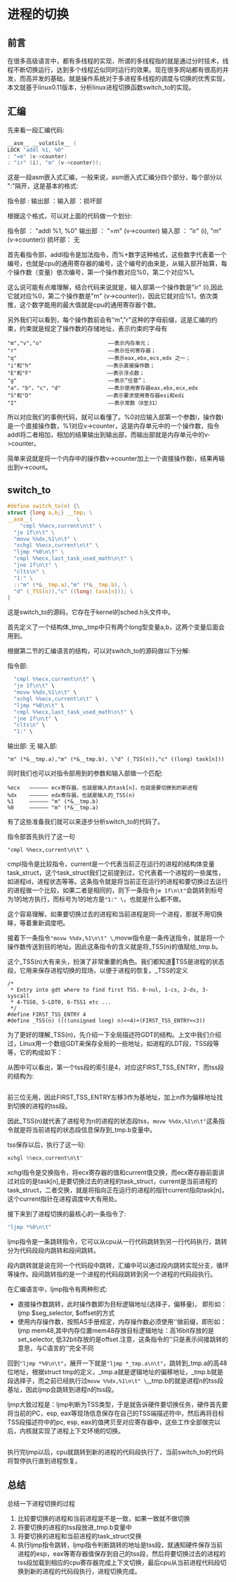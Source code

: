 # 进程的切换

## 前言

在很多高级语言中，都有多线程的实现，所谓的多线程指的就是通过分时技术，线程不断切换运行，达到多个线程近似同时运行的效果。现在很多网站都有很高的并发，而高并发的基础，就是操作系统对于多进程多线程的调度与切换的优秀实现，本文就基于linux0.11版本，分析linux进程切换函数switch\_to的实现。

## 汇编

先来看一段汇编代码:

```c
__asm__ __volatile__ ( 
LOCK "addl %1, %0" 
: "=m" (v->counter) 
: "ir" (i), "m" (v->counter));
```

这是一段asm嵌入式汇编，一般来说，asm嵌入式汇编分四个部分，每个部分以 ":"隔开，这是基本的格式:

指令部 : 输出部 ：输入部 ：损坏部

根据这个格式，可以对上面的代码做一个划分:

指令部 ： "addl %1, %0" 输出部 ： "=m" (v->counter) 输入部 ： "ir" (i), "m" (v->counter)) 损坏部： 无

首先看指令部，addl指令是加法指令，而%+数字这种格式，这些数字代表着一个编号，也就是cpu的通用寄存器的编号，这个编号的由来是，从输入部开始算，每个操作数（变量）依次编号，第一个操作数对应%0，第二个对应%1。

这么说可能有点难理解，结合代码来说就是，输入部第一个操作数是"ir" (i),因此它就对应%0，第二个操作数是"m" (v->counter))，因此它就对应%1，依次类推，这个数字能用的最大值就是cpu的通用寄存器个数。

另外我们可以看到，每个操作数前会有“m”,"r"这种的字母前缀，这是汇编的约束，约束就是规定了操作数的存储地址，表示约束的字母有

```
"m","v","o"                     ——表示内存单元；
"r"                             ——表示任何寄存器；
"q"                             ——表示eax,ebx,ecs,edx 之一；
"i"和"h"                        ——表示直接操作数；
"E"和"F"                        ——表示浮点数；
"g"                             ——表示“任意”；
"a"，"b"，"c"，"d"               ——表示使用寄存器eax,ebx,ecx,edx
"S"和"D"                        ——表示要求使用寄存器esi和edi
"I"                             ——表示常数（0至31）
```

所以对应我们的事例代码，就可以看懂了。%0对应输入部第一个参数i，操作数i是一个直接操作数，%1对应v->counter，这是内存单元中的一个操作数，指令addl将二者相加，相加的结果输出到输出部，而输出部就是内存单元中的v->counter。

简单来说就是将一个内存中的操作数v->counter加上一个直接操作数i，结果再输出到v->count。

## switch\_to

```c
#define switch_to(n) {\
struct {long a,b;} __tmp; \
__asm__(              \
    "cmpl %%ecx,current\n\t" \
  "je 1f\n\t" \
  "movw %%dx,%1\n\t" \
  "xchgl %%ecx,current\n\t" \
  "ljmp *%0\n\t" \
  "cmpl %%ecx,last_task_used_math\n\t" \
  "jne 1f\n\t" \
  "clts\n" \
  "1:" \
  ::"m" (*&__tmp.a),"m" (*&__tmp.b), \
  "d" (_TSS(n)),"c" ((long) task[n])); \
}
```

这是switch\_to的源码，它存在于kernel的sched.h头文件中。

首先定义了一个结构体_tmp,_tmp中只有两个long型变量a,b，这两个变量后面会用到。

根据第二节的汇编语言的结构，可以对switch\_to的源码做以下分解:

指令部:

```c
  "cmpl %%ecx,current\n\t" \
  "je 1f\n\t" \
  "movw %%dx,%1\n\t" \
  "xchgl %%ecx,current\n\t" \
  "ljmp *%0\n\t" \
  "cmpl %%ecx,last_task_used_math\n\t" \
  "jne 1f\n\t" \
  "clts\n" \
  "1:" \
```

输出部: 无 输入部:&#x20;

`"m" (*&__tmp.a),"m" (*&__tmp.b), \"d" (_TSS(n)),"c" ((long) task[n]))`

同时我们也可以对指令部用到的参数和输入部做一个匹配:

```
%ecx   —————— ecx寄存器，也就是输入的task[n]，也就是要切换到的新进程
%dx    —————— edx寄存器，也就是输入的_TSS(n)
%1     —————— "m" (*&__tmp.b)
%0     —————— "m" (*&__tmp.a)
```

有了这些准备我们就可以来逐步分析switch\_to的代码了。

指令部首先执行了这一句

```
"cmpl %%ecx,current\n\t" \
```

cmpl指令是比较指令，current是一个代表当前正在运行的进程的结构体变量task\_struct，这个task\_struct我们之前提到过，它代表着一个进程的一些属性，如进程id，进程状态等等。这条指令就是将当前正在运行的进程和要切换过去运行的进程做一个比较，如果二者是相同的，则下一条指令`je 1f\n\t"`会跳转到标号为1的地方执行，而标号为1的地方是`"1:" \`，也就是什么都不做。

这个容易理解，如果要切换过去的进程和当前进程是同一个进程，那就不用切换睐，等着重新调度吧。

接着下一条指令`"movw %%dx,%1\n\t" \`,movw指令是一条传送指令，就是将一个操作数传送到目的地址。因此这条指令的含义就是将_TSS(n)的值赋给_tmp.b。

这个_TSS(n)大有来头，扮演了非常重要的角色。我们都知道TSS是进程的状态段，它用来保存进程切换的现场，以便于进程的恢复。_TSS的定义

```
/*
 * Entry into gdt where to find first TSS. 0-nul, 1-cs, 2-ds, 3-syscall
 * 4-TSS0, 5-LDT0, 6-TSS1 etc ...
 */
#define FIRST_TSS_ENTRY 4
#define _TSS(n) ((((unsigned long) n)<<4)+(FIRST_TSS_ENTRY<<3))
```

为了更好的理解\_TSS(n)，先介绍一下全局描述符GDT的结构。上文中我们介绍过，Linux用一个数组GDT来保存全局的一些地址，如进程的LDT段，TSS段等等，它的构成如下：

从图中可以看出，第一个tss段的索引是4，对应这FIRST\_TSS\_ENTRY，而tss段的结构为: &#x20;

<div align="left">

<figure><img src="https://img-blog.csdnimg.cn/c7b07b0330f14dffba2517abd542524e.png" alt=""><figcaption></figcaption></figure>

</div>

前三位无用，因此FIRST\_TSS\_ENTRY左移3作为基地址，加上n作为偏移地址找到切换的进程的tss段。

因此_TSS(n)就代表了进程号为n的进程的状态段tss，`movw %%dx,%1\n\t"`这条指令就是将当前进程的状态段信息保存到_tmp.b变量中。

tss保存以后，执行了这一句:

```c
xchgl %%ecx,current\n\t"
```

xchgl指令是交换指令，将ecx寄存器的值和current值交换，而ecx寄存器前面讲过对应的是task\[n],是要切换过去的进程的task\_struct，current是当前进程的task\_struct，二者交换，就是将指向正在运行的进程的指针current指向task\[n]，这个current指针在进程调度中大有用处。

接下来到了进程切换的最核心的一条指令了:

```c
"ljmp *%0\n\t"
```

ljmp指令是一条跳转指令，它可以从cpu从一行代码跳转到另一行代码执行，跳转分为代码段段内跳转和段间跳转。

段内跳转就是说在同一个代码段中跳转，汇编中可以通过段内跳转实现分支，循环等操作。段间跳转指的是一个进程的代码段跳转到另一个进程的代码段执行。

在汇编语言中，ljmp指令有两种形式:

* 直接操作数跳转，此时操作数即为目标逻辑地址(选择子，偏移量)， 即形如：ljmp $seg\_selector, $offset的方式
* 使用内存操作数，按照AS手册规定，内存操作数必须使用''做前缀，即形如：ljmp mem48,其中内存位置mem48存放目标逻辑地址：高16bit存放的是set\_selector, 低32bit存放的是offset.注意，这条指令的''只是表示间接跳转的意思，与C语言的''完全不同

回到`"ljmp *%0\n\t"`，展开一下就是`"ljmp *_tmp.a\n\t"`，跳转到_tmp.a的高48位地址，根据struct tmp的定义，_tmp.a就是逻辑地址的偏移地址，_tmp.b就是段选择子，而之前已经执行过`movw %%dx,%1\n\t" \`,_tmp.b的就是进程n的tss段基址，因此ljmp会跳转到进程n的tss段。

ljmp大致过程是：ljmp判断为TSS类型，于是就告诉硬件要切换任务，硬件首先要将当前的PC，esp, eax等现场信息保存在自己的TSS端描述符中，然后再将目标TSS段描述符中的pc, esp, eax的值拷贝至对应寄存器中，这些工作全部做完以后，内核就实现了进程上下文环境的切换。

<div align="left">

<figure><img src="https://img-blog.csdnimg.cn/a905c8f4d79d40348ff7983930d0502d.png?x-oss-process=image/watermark,type_ZHJvaWRzYW5zZmFsbGJhY2s,shadow_50,text_Q1NETiBAY29kZSBzaG93ZXI=,size_20,color_FFFFFF,t_70,g_se,x_16" alt=""><figcaption></figcaption></figure>

</div>

执行完ljmp以后，cpu就跳转到新的进程的代码段执行了，当前switch\_to的代码将暂停执行直到进程恢复。

## 总结

总结一下进程切换的过程

1. 比较要切换的进程和当前进程是不是一致，如果一致就不做切换
2. 将要切换的进程的tss段放进\_tmp.b变量中
3. 将要切换的进程和当前进程的task\_struct交换
4. 执行ljmp指令跳转，ljmp指令判断跳转的地址是tss段，就通知硬件保存当前进程的esp，eax等寄存器值保存到自己的tss段，然后将要切换过去的进程的tss段加载到相应的cpu寄存器完成上下文切换，最后cpu从当前进程代码段切换到新的进程的代码段执行，进程切换完成。
